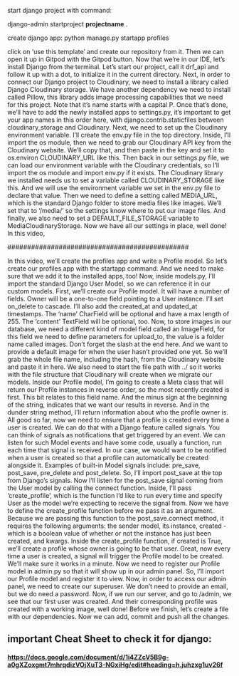 
start django project with command:

django-admin startproject **projectname** .

create django app:
python manage.py startapp profiles

click on ‘use this template’ and  create our repository from it.
Then we can open it up in  Gitpod with the Gitpod button.
Now that we’re in our IDE, let’s  install Django from the terminal.
Let’s start our project,  call it drf_api
and follow it up with a dot, to  initialize it in the current directory.
Next, in order to connect our  Django project to Cloudinary,
we need to install a library called Django  Cloudinary storage.
We have another dependency we need to install  called Pillow, this library adds image processing
capabilities that we need for this project.  Note that it’s name starts with a capital P.
Once that’s done, we’ll have to add the  newly installed apps to settings.py,
it’s important to get your  app names in this order here,
with django.contrib.staticfiles between  cloudinary_storage and Cloudinary.
Next, we need to set up the  Cloudinary environment variable.
I’ll create the env.py file in the top  directory. Inside, I’ll import the os module,
then we need to grab our Cloudinary  API key from the Cloudinary website.
We’ll copy that, and then paste in the key and  set it to os.environ CLOUDINARY_URL like this.
Then back in our settings.py file, we can  load our environment variable with the
Cloudinary credentials, so I’ll import the  os module and import env.py if it exists.
The Cloudinary library we installed needs us to  set a variable called CLOUDINARY_STORAGE like this.
And we will use the environment variable  we set in the env.py file to declare that value.
Then we need to define a setting called MEDIA_URL,  which is the standard Django folder to store media
files like images. We’ll set that to ‘/media/’ so  the settings know where to put our image files.
And finally, we also need to set  a DEFAULT_FILE_STORAGE variable to
MediaCloudinaryStorage.
Now we have all our settings in  place, well done! In this video,





##############################################


In this video, we’ll create the  profiles app and write a Profile model.
So let’s create our profiles app with the startapp command.
And we need to make sure that we  add it to the installed apps, too!
Now, inside models.py, I’ll  import the standard Django User Model,
so we can reference it in our custom models.
First, we’ll create our Profile model.
It will have a number of fields. Owner will be  a one-to-one field pointing to a User instance.
I’ll set on_delete to cascade.
I’ll also add the created_at  and updated_at timestamps.
The ‘name’ CharField will be optional  and have a max length of 255.
The ‘content’ TextField will be optional, too.
Now, to store images in our database, we need  a different kind of model field called an
ImageField, for this field we need  to define parameters for upload_to,
the value is a folder name called images.  Don’t forget the slash at the end here.
And we want to provide a default image  for when the user hasn’t provided one yet.
So we’ll grab the whole file name, including the  hash, from the Cloudinary website and paste it in here.
We also need to start the file path  with ../ so it works with the file structure
that Cloudinary will create when we migrate our models.
Inside our Profile model, I’m going to  create a Meta class that will return
our Profile instances in reverse order,  so the most recently created is first.
This bit relates  to this field name. And the minus sign at
the beginning of the string, indicates  that we want our results in reverse.
And in the dunder string method, I’ll return  information about who the profile owner is.
All good so far, now we need to ensure that a  profile is created every time a user is created.
We can do that with a Django  feature called signals.
You can think of signals as notifications that  get triggered by an event. We can listen for
such Model events and have some code, usually a  function, run each time that signal is received.
In our case, we would want to be notified when a
user is created so that a profile can  automatically be created alongside it.
Examples of built-in Model signals include:  pre_save, post_save, pre_delete and post_delete.
So, I’ll import post_save at  the top from Django’s signals.
Now I’ll listen for the post_save signal coming  from the User model by calling the connect function.
Inside, I’ll pass ‘create_profile’,  which is the function I’d like to run every time
and specify User as the model we’re  expecting to receive the signal from.
Now we have to define the create_profile function  before we pass it as an argument. Because we are
passing this function to the post_save.connect  method, it requires the following arguments:
the sender model, its instance, created  - which is a boolean value of whether or
not the instance has just been created, and  kwargs. Inside the create_profile function,
if created is True, we’ll create a profile  whose owner is going to be that user.
Great, now every time a user is  created, a signal will
trigger the Profile model to be created.  We’ll make sure it works in a minute.
Now we need to register our Profile  model in admin.py so that it will
show up in our admin panel. So, I’ll import  our Profile model and register it to view.
Now, in order to access our admin  panel, we need to create our superuser.
We don’t need to provide an email, but we do need a password.
Now, if we run our server,
and go to /admin,
we see that our first user was created.
And their corresponding profile was  created with a working image, well done!
Before we finish, let’s create  a file with our dependencies.
Now we can add, commit and push all the changes.



## important Cheat Sheet to check it for django:

#### https://docs.google.com/document/d/1i4ZZcV5B9g-a0gXZoxgmt7mhrqdizVOjXuT3-NGxiHg/edit#heading=h.juhzxg1uv26f